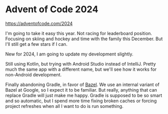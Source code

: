 # Advent of Code 2024

https://adventofcode.com/2024

I'm going to take it easy this year. Not racing for leaderboard position. Focusing on skiing and
hockey and time with the family this December. But I'll still get a few stars if I can.

New for 2024, I am going to update my development slightly.

Still using Kotlin, but trying with Android Studio instead of IntelliJ. Pretty much the same app
with a different name, but we'll see how it works for non-Android development.

Finally abandoning Gradle, in favor of [Bazel](https://bazel.build/). We use an internal variant
of Bazel at Google, so I expect it to be familiar. But really, anything that can replace Gradle
will just make me happy. Gradle is supposed to be so smart and so automatic, but I spend more time
fixing broken caches or forcing project refreshes when all I want to do is run something.
